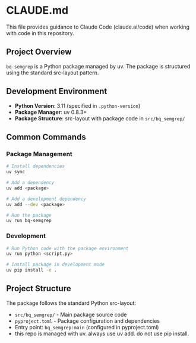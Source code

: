 # CLAUDE.md

This file provides guidance to Claude Code (claude.ai/code) when working with code in this repository.

## Project Overview

`bq-semgrep` is a Python package managed by uv. The package is structured using the standard src-layout pattern.

## Development Environment

- **Python Version**: 3.11 (specified in `.python-version`)
- **Package Manager**: uv 0.8.3+
- **Package Structure**: src-layout with package code in `src/bq_semgrep/`

## Common Commands

### Package Management
```bash
# Install dependencies
uv sync

# Add a dependency
uv add <package>

# Add a development dependency
uv add --dev <package>

# Run the package
uv run bq-semgrep
```

### Development
```bash
# Run Python code with the package environment
uv run python <script.py>

# Install package in development mode
uv pip install -e .
```

## Project Structure

The package follows the standard Python src-layout:
- `src/bq_semgrep/` - Main package source code
- `pyproject.toml` - Package configuration and dependencies
- Entry point: `bq_semgrep:main` (configured in pyproject.toml)
- this repo is managed with uv. always use uv add. do not use pip install.